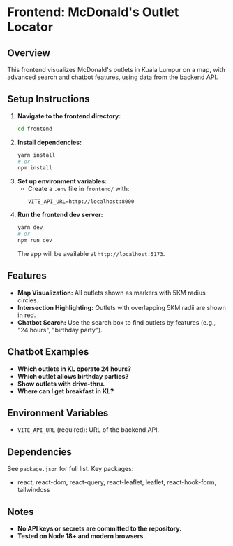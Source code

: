 # Frontend: McDonald's Outlet Locator

## Overview

This frontend visualizes McDonald's outlets in Kuala Lumpur on a map, with advanced search and chatbot features, using data from the backend API.

## Setup Instructions

1. **Navigate to the frontend directory:**
   ```sh
   cd frontend
   ```
2. **Install dependencies:**
   ```sh
   yarn install
   # or
   npm install
   ```
3. **Set up environment variables:**
   - Create a `.env` file in `frontend/` with:
     ```
     VITE_API_URL=http://localhost:8000
     ```
4. **Run the frontend dev server:**
   ```sh
   yarn dev
   # or
   npm run dev
   ```
   The app will be available at `http://localhost:5173`.

## Features

- **Map Visualization:** All outlets shown as markers with 5KM radius circles.
- **Intersection Highlighting:** Outlets with overlapping 5KM radii are shown in red.
- **Chatbot Search:** Use the search box to find outlets by features (e.g., "24 hours", "birthday party").

## Chatbot Examples

- **Which outlets in KL operate 24 hours?**
- **Which outlet allows birthday parties?**
- **Show outlets with drive-thru.**
- **Where can I get breakfast in KL?**

## Environment Variables

- `VITE_API_URL` (required): URL of the backend API.

## Dependencies

See `package.json` for full list. Key packages:

- react, react-dom, react-query, react-leaflet, leaflet, react-hook-form, tailwindcss

## Notes

- **No API keys or secrets are committed to the repository.**
- **Tested on Node 18+ and modern browsers.**
